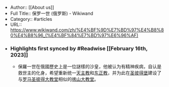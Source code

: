 - Author:: [[About us]]
- Full Title:: 保罗一世 (俄罗斯) - Wikiwand
- Category:: #articles
- URL:: https://www.wikiwand.com/zh/%E4%BF%9D%E7%BD%97%E4%B8%80%E4%B8%96_(%E4%BF%84%E7%BD%97%E6%96%AF)
- ### Highlights first synced by #Readwise [[February 16th, 2023]]
    - 保羅一世在俄國歷史上是一位謎樣的沙皇，他被认为有精神疾病，自认是救世主的化身，希望重新统一[天主教](/zh/天主教 "天主教")和[东正教](/zh/正教 "正教")，并为此在[圣彼得堡](/zh/圣彼得堡 "圣彼得堡")建设了与[罗马](/zh/罗马 "罗马")[圣彼得大教堂](/zh/聖伯多祿大殿 "聖伯多祿大殿")相似的[喀山大教堂](/zh/喀山主教座堂_(圣彼得堡) "喀山主教座堂 (圣彼得堡)")。
